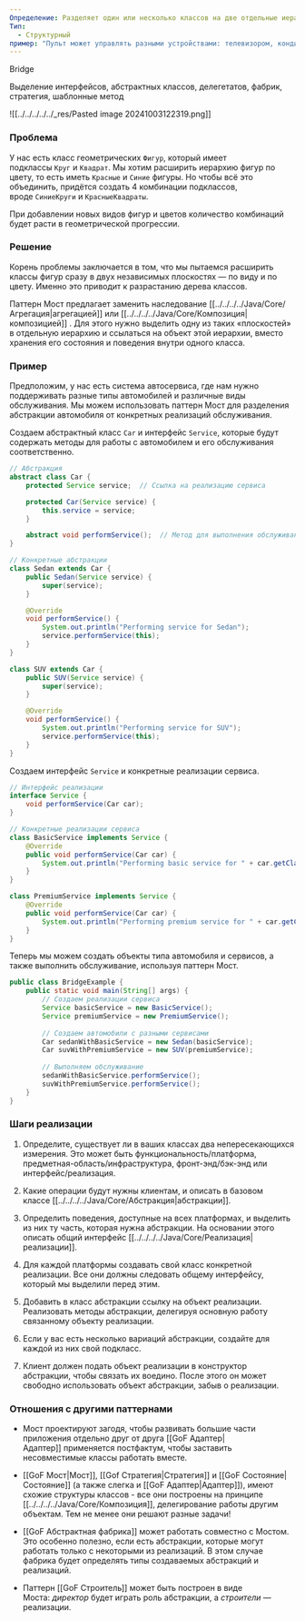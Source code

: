 ```yaml
---
Определение: Разделяет один или несколько классов на две отдельные иерархии — Абстракция и Реализация, позволяя изменять их независимо друг от друга.
Тип:
  - Структурный
пример: "Пульт может управлять разными устройствами: телевизором, кондиционером."
---
```

Bridge

Выделение интерфейсов, абстрактных классов, делегетатов, фабрик, стратегия, шаблонные метод

![[../../../../../_res/Pasted image 20241003122319.png]]
### Проблема

У нас есть класс геометрических `Фигур`, который имеет подклассы `Круг` и `Квадрат`. Мы хотим расширить иерархию фигур по цвету, то есть иметь `Красные` и `Синие` фигуры. Но чтобы всё это объединить, придётся создать 4 комбинации подклассов, вроде `СиниеКруги` и `КрасныеКвадраты`.

При добавлении новых видов фигур и цветов количество комбинаций будет расти в геометрической прогрессии.

### Решение 

Корень проблемы заключается в том, что мы пытаемся расширить классы фигур сразу в двух независимых плоскостях — по виду и по цвету. Именно это приводит к разрастанию дерева классов.

Паттерн Мост предлагает заменить наследование [[../../../../Java/Core/Агрегация|агрегацией]] или [[../../../../Java/Core/Композиция|композицией]] . Для этого нужно выделить одну из таких «плоскостей» в отдельную иерархию и ссылаться на объект этой иерархии, вместо хранения его состояния и поведения внутри одного класса.

### Пример

Предположим, у нас есть система автосервиса, где нам нужно поддерживать разные типы автомобилей и различные виды обслуживания. Мы можем использовать паттерн Мост для разделения абстракции автомобиля от конкретных реализаций обслуживания.

Создаем абстрактный класс `Car` и интерфейс `Service`, которые будут содержать методы для работы с автомобилем и его обслуживания соответственно.

```java
// Абстракция
abstract class Car {
    protected Service service;  // Ссылка на реализацию сервиса

    protected Car(Service service) {
        this.service = service;
    }

    abstract void performService();  // Метод для выполнения обслуживания
}

// Конкретные абстракции
class Sedan extends Car {
    public Sedan(Service service) {
        super(service);
    }

    @Override
    void performService() {
        System.out.println("Performing service for Sedan");
        service.performService(this);
    }
}

class SUV extends Car {
    public SUV(Service service) {
        super(service);
    }

    @Override
    void performService() {
        System.out.println("Performing service for SUV");
        service.performService(this);
    }
}
```

Создаем интерфейс `Service` и конкретные реализации сервиса.

```java
// Интерфейс реализации
interface Service {
    void performService(Car car);
}

// Конкретные реализации сервиса
class BasicService implements Service {
    @Override
    public void performService(Car car) {
        System.out.println("Performing basic service for " + car.getClass().getSimpleName());
    }
}

class PremiumService implements Service {
    @Override
    public void performService(Car car) {
        System.out.println("Performing premium service for " + car.getClass().getSimpleName());
    }
}
```

Теперь мы можем создать объекты типа автомобиля и сервисов, а также выполнить обслуживание, используя паттерн Мост.

```java
public class BridgeExample {
    public static void main(String[] args) {
        // Создаем реализации сервиса
        Service basicService = new BasicService();
        Service premiumService = new PremiumService();
        
        // Создаем автомобили с разными сервисами
        Car sedanWithBasicService = new Sedan(basicService);
        Car suvWithPremiumService = new SUV(premiumService);
        
        // Выполняем обслуживание
        sedanWithBasicService.performService();
        suvWithPremiumService.performService();
    }
}
```

### Шаги реализации

1. Определите, существует ли в ваших классах два непересекающихся измерения. Это может быть функциональность/платформа, предметная-область/инфраструктура, фронт-энд/бэк-энд или интерфейс/реализация.
    
2. Какие операции будут нужны клиентам, и описать в базовом классе [[../../../../Java/Core/Абстракция|абстракции]].
    
3. Определить поведения, доступные на всех платформах, и выделить из них ту часть, которая нужна абстракции. На основании этого описать общий интерфейс [[../../../../Java/Core/Реализация|реализации]].
    
4. Для каждой платформы создавать свой класс конкретной реализации. Все они должны следовать общему интерфейсу, который мы выделили перед этим.
    
5. Добавить в класс абстракции ссылку на объект реализации. Реализовать методы абстракции, делегируя основную работу связанному объекту реализации.
    
6. Если у вас есть несколько вариаций абстракции, создайте для каждой из них свой подкласс.
    
7. Клиент должен подать объект реализации в конструктор абстракции, чтобы связать их воедино. После этого он может свободно использовать объект абстракции, забыв о реализации.

### Отношения с другими паттернами

- Мост проектируют загодя, чтобы развивать большие части приложения отдельно друг от друга [[GoF Адаптер|Адаптер]] применяется постфактум, чтобы заставить несовместимые классы работать вместе.
    
- [[GoF Мост|Мост]], [[Gof Стратегия|Стратегия]] и [[GoF Состояние|Состояние]] (а также слегка и [[GoF Адаптер|Адаптер]]), имеют схожие структуры классов - все они построены на принципе [[../../../../Java/Core/Композиция]], делегирование работы другим объектам. Тем не менее они решают разные задачи!
    
- [[GoF Абстрактная фабрика]] может работать совместно с Мостом. Это особенно полезно, если есть абстракции, которые могут работать только с некоторыми из реализаций. В этом случае фабрика будет определять типы создаваемых абстракций и реализаций.
    
- Паттерн [[GoF Строитель]] может быть построен в виде Моста: _директор_ будет играть роль абстракции, а _строители_ — реализации.
